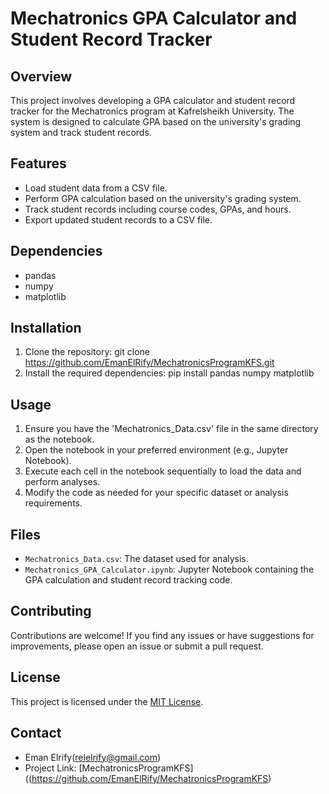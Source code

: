 # Mechatronics GPA Calculator and Student Record Tracker

## Overview
This project involves developing a GPA calculator and student record tracker for the Mechatronics program at Kafrelsheikh University. The system is designed to calculate GPA based on the university's grading system and track student records.

## Features
- Load student data from a CSV file.
- Perform GPA calculation based on the university's grading system.
- Track student records including course codes, GPAs, and hours.
- Export updated student records to a CSV file.

## Dependencies
- pandas
- numpy
- matplotlib

## Installation
1. Clone the repository:
git clone https://github.com/EmanElRify/MechatronicsProgramKFS.git
2. Install the required dependencies:
pip install pandas numpy matplotlib


## Usage
1. Ensure you have the 'Mechatronics_Data.csv' file in the same directory as the notebook.
2. Open the notebook in your preferred environment (e.g., Jupyter Notebook).
3. Execute each cell in the notebook sequentially to load the data and perform analyses.
4. Modify the code as needed for your specific dataset or analysis requirements.

## Files
- `Mechatronics_Data.csv`: The dataset used for analysis.
- `Mechatronics_GPA_Calculator.ipynb`: Jupyter Notebook containing the GPA calculation and student record tracking code.

## Contributing
Contributions are welcome! If you find any issues or have suggestions for improvements, please open an issue or submit a pull request.

## License
This project is licensed under the [MIT License](LICENSE).

## Contact
- Eman Elrify(relelrify@gmail.com)
- Project Link: [MechatronicsProgramKFS]((https://github.com/EmanElRify/MechatronicsProgramKFS)


